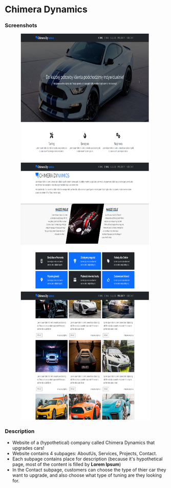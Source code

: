# Chimera Dynamics

### Screenshots
<p align="center">
    <img src="./img/README_images/readme_img_01.png" width="80%" height="400px"></img>
    <br>
    <img src="./img/README_images/readme_img_02.png" width="80%" height="400px"></img>
    <br>
    <img src="./img/README_images/readme_img_03.png" width="80%" height="400px"></img>
    <br>
</p>

### Description

- Website of a (hypothetical) company called Chimera Dynamics that upgrades cars!
- Website contains 4 subpages: AboutUs, Services, Projects, Contact.
- Each subpage contains place for description (because it's hypothetical page, most of the content is filled by **Lorem Ipsum**)
- In the Contact subpage, customers can choose the type of thier car they want to upgrade, and also choose what type of tuning are they looking for.